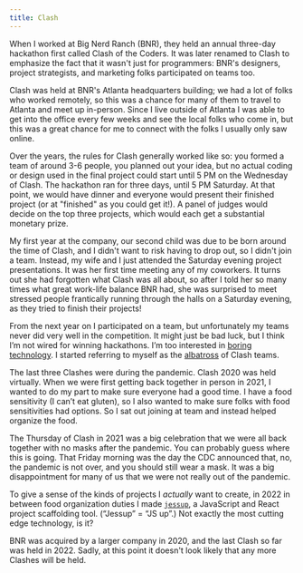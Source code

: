 ```yaml
---
title: Clash
---
```


When I worked at Big Nerd Ranch (BNR), they held an annual three-day hackathon first called Clash of the Coders. It was later renamed to Clash to emphasize the fact that it wasn't just for programmers: BNR's designers, project strategists, and marketing folks participated on teams too.

Clash was held at BNR's Atlanta headquarters building; we had a lot of folks who worked remotely, so this was a chance for many of them to travel to Atlanta and meet up in-person. Since I live outside of Atlanta I was able to get into the office every few weeks and see the local folks who come in, but this was a great chance for me to connect with the folks I usually only saw online.

Over the years, the rules for Clash generally worked like so: you formed a team of around 3-6 people, you planned out your idea, but no actual coding or design used in the final project could start until 5 PM on the Wednesday of Clash. The hackathon ran for three days, until 5 PM Saturday. At that point, we would have dinner and everyone would present their finished project (or at "finished" as you could get it!). A panel of judges would decide on the top three projects, which would each get a substantial monetary prize.

My first year at the company, our second child was due to be born around the time of Clash, and I didn't want to risk having to drop out, so I didn't join a team. Instead, my wife and I just attended the Saturday evening project presentations. It was her first time meeting any of my coworkers. It turns out she had forgotten what Clash was all about, so after I told her so many times what great work-life balance BNR had, she was surprised to meet stressed people frantically running through the halls on a Saturday evening, as they tried to finish their projects!

From the next year on I participated on a team, but unfortunately my teams never did very well in the competition. It might just be bad luck, but I think I’m not wired for winning hackathons. I’m too interested in [boring technology](https://mcfunley.com/choose-boring-technology). I started referring to myself as the [albatross](https://en.wikipedia.org/wiki/Albatross_(metaphor)) of Clash teams.

The last three Clashes were during the pandemic. Clash 2020 was held virtually. When we were first getting back together in person in 2021, I wanted to do my part to make sure everyone had a good time. I have a food sensitivity (I can’t eat gluten), so I also wanted to make sure folks with food sensitivities had options. So I sat out joining at team and instead helped organize the food.

The Thursday of Clash in 2021 was a big celebration that we were all back together with no masks after the pandemic. You can probably guess where this is going. That Friday morning was the day the CDC announced that, no, the pandemic is not over, and you should still wear a mask. It was a big disappointment for many of us that we were not really out of the pandemic.

To give a sense of the kinds of projects I *actually* want to create, in 2022 in between food organization duties I made [`jessup`](https://github.com/CodingItWrong/jessup), a JavaScript and React project scaffolding tool. (“Jessup” = “JS up”.) Not exactly the most cutting edge technology, is it?

BNR was acquired by a larger company in 2020, and the last Clash so far was held in 2022. Sadly, at this point it doesn't look likely that any more Clashes will be held.
